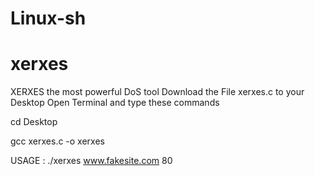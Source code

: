 # Linux-sh

# xerxes
XERXES the most powerful DoS tool
Download the File xerxes.c to your Desktop
Open Terminal and type these commands

cd Desktop

gcc xerxes.c -o xerxes

USAGE : ./xerxes www.fakesite.com 80
